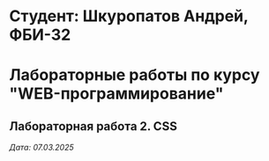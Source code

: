 # Студент: Шкуропатов Андрей, ФБИ-32

# Лабораторные работы по курсу "WEB-программирование"

## Лабораторная работа 2. CSS

*Дата: 07.03.2025*